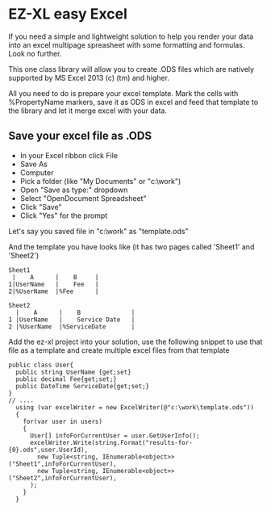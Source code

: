 # EZ-XL easy Excel
If you need a simple and lightweight solution to help you render your data into an excel multipage spreasheet with some formatting and formulas. Look no further.

This one class library will allow you to create .ODS files which are natively supported by MS Excel 2013 (c) (tm) and higher. 

All you need to do is prepare your excel template. Mark the cells with %PropertyName markers, save it as ODS in excel and 
feed that template to the library and let it merge excel with your data.

## Save your excel file as .ODS

- In your Excel ribbon click File
- Save As
- Computer
- Pick a folder (like "My Documents" or "c:\work")
- Open "Save as type:" dropdown
- Select "OpenDocument Spreadsheet"
- Click "Save"
- Click "Yes" for the prompt

Let's say you saved file in "c:\work" as "template.ods"

And the template you have looks like (it has two pages called 'Sheet1' and 'Sheet2')

```
Sheet1
 |    A      |    B     |   
1|UserName   |    Fee   |
2|%UserName  |%Fee      |

Sheet2
  |    A      |    B              |
1 |UserName   |    Service Date   |
2 |%UserName  |%ServiceDate       |
```


Add the ez-xl project into your solution, use the following snippet to use that file as a template and create multiple excel files 
from that template
```
public class User{
  public string UserName {get;set}
  public decimal Fee{get;set;}
  public DateTime ServiceDate{get;set;}
}
// ....
  using (var excelWriter = new ExcelWriter(@"c:\work\template.ods"))
  {
    for(var user in users)
    {
      User[] infoForCurrentUser = user.GetUserInfo();
      excelWriter.Write(string.Format("results-for-{0}.ods",user.UserId),
        new Tuple<string, IEnumerable<object>>("Sheet1",infoForCurrentUser),
        new Tuple<string, IEnumerable<object>>("Sheet2",infoForCurrentUser),
      );
    }
  }
```




